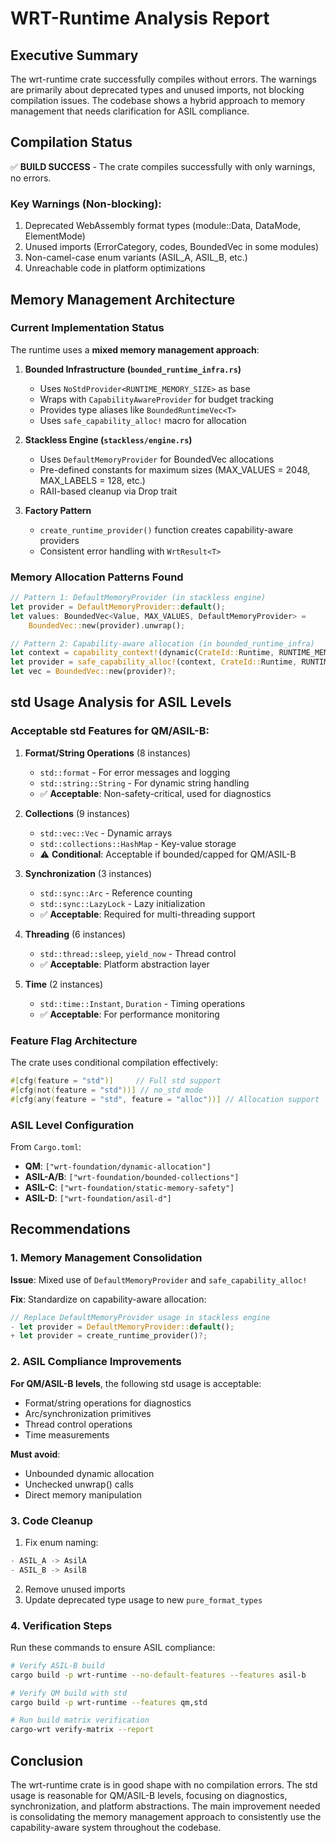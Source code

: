 # WRT-Runtime Analysis Report

## Executive Summary

The wrt-runtime crate successfully compiles without errors. The warnings are primarily about deprecated types and unused imports, not blocking compilation issues. The codebase shows a hybrid approach to memory management that needs clarification for ASIL compliance.

## Compilation Status

✅ **BUILD SUCCESS** - The crate compiles successfully with only warnings, no errors.

### Key Warnings (Non-blocking):
1. Deprecated WebAssembly format types (module::Data, DataMode, ElementMode)
2. Unused imports (ErrorCategory, codes, BoundedVec in some modules)
3. Non-camel-case enum variants (ASIL_A, ASIL_B, etc.)
4. Unreachable code in platform optimizations

## Memory Management Architecture

### Current Implementation Status

The runtime uses a **mixed memory management approach**:

1. **Bounded Infrastructure (`bounded_runtime_infra.rs`)**
   - Uses `NoStdProvider<RUNTIME_MEMORY_SIZE>` as base
   - Wraps with `CapabilityAwareProvider` for budget tracking
   - Provides type aliases like `BoundedRuntimeVec<T>`
   - Uses `safe_capability_alloc!` macro for allocation

2. **Stackless Engine (`stackless/engine.rs`)**
   - Uses `DefaultMemoryProvider` for BoundedVec allocations
   - Pre-defined constants for maximum sizes (MAX_VALUES = 2048, MAX_LABELS = 128, etc.)
   - RAII-based cleanup via Drop trait

3. **Factory Pattern**
   - `create_runtime_provider()` function creates capability-aware providers
   - Consistent error handling with `WrtResult<T>`

### Memory Allocation Patterns Found

```rust
// Pattern 1: DefaultMemoryProvider (in stackless engine)
let provider = DefaultMemoryProvider::default();
let values: BoundedVec<Value, MAX_VALUES, DefaultMemoryProvider> = 
    BoundedVec::new(provider).unwrap();

// Pattern 2: Capability-aware allocation (in bounded_runtime_infra)
let context = capability_context!(dynamic(CrateId::Runtime, RUNTIME_MEMORY_SIZE))?;
let provider = safe_capability_alloc!(context, CrateId::Runtime, RUNTIME_MEMORY_SIZE)?;
let vec = BoundedVec::new(provider)?;
```

## std Usage Analysis for ASIL Levels

### Acceptable std Features for QM/ASIL-B:

1. **Format/String Operations** (8 instances)
   - `std::format` - For error messages and logging
   - `std::string::String` - For dynamic string handling
   - ✅ **Acceptable**: Non-safety-critical, used for diagnostics

2. **Collections** (9 instances)
   - `std::vec::Vec` - Dynamic arrays
   - `std::collections::HashMap` - Key-value storage
   - ⚠️ **Conditional**: Acceptable if bounded/capped for QM/ASIL-B

3. **Synchronization** (3 instances)
   - `std::sync::Arc` - Reference counting
   - `std::sync::LazyLock` - Lazy initialization
   - ✅ **Acceptable**: Required for multi-threading support

4. **Threading** (6 instances)
   - `std::thread::sleep`, `yield_now` - Thread control
   - ✅ **Acceptable**: Platform abstraction layer

5. **Time** (2 instances)
   - `std::time::Instant`, `Duration` - Timing operations
   - ✅ **Acceptable**: For performance monitoring

### Feature Flag Architecture

The crate uses conditional compilation effectively:

```rust
#[cfg(feature = "std")]     // Full std support
#[cfg(not(feature = "std"))] // no_std mode
#[cfg(any(feature = "std", feature = "alloc"))] // Allocation support
```

### ASIL Level Configuration

From `Cargo.toml`:
- **QM**: `["wrt-foundation/dynamic-allocation"]`
- **ASIL-A/B**: `["wrt-foundation/bounded-collections"]`
- **ASIL-C**: `["wrt-foundation/static-memory-safety"]`
- **ASIL-D**: `["wrt-foundation/asil-d"]`

## Recommendations

### 1. Memory Management Consolidation

**Issue**: Mixed use of `DefaultMemoryProvider` and `safe_capability_alloc!`

**Fix**: Standardize on capability-aware allocation:
```rust
// Replace DefaultMemoryProvider usage in stackless engine
- let provider = DefaultMemoryProvider::default();
+ let provider = create_runtime_provider()?;
```

### 2. ASIL Compliance Improvements

**For QM/ASIL-B levels**, the following std usage is acceptable:
- Format/string operations for diagnostics
- Arc/synchronization primitives
- Thread control operations
- Time measurements

**Must avoid**:
- Unbounded dynamic allocation
- Unchecked unwrap() calls
- Direct memory manipulation

### 3. Code Cleanup

1. Fix enum naming:
```rust
- ASIL_A -> AsilA
- ASIL_B -> AsilB
```

2. Remove unused imports
3. Update deprecated type usage to new `pure_format_types`

### 4. Verification Steps

Run these commands to ensure ASIL compliance:
```bash
# Verify ASIL-B build
cargo build -p wrt-runtime --no-default-features --features asil-b

# Verify QM build with std
cargo build -p wrt-runtime --features qm,std

# Run build matrix verification
cargo-wrt verify-matrix --report
```

## Conclusion

The wrt-runtime crate is in good shape with no compilation errors. The std usage is reasonable for QM/ASIL-B levels, focusing on diagnostics, synchronization, and platform abstractions. The main improvement needed is consolidating the memory management approach to consistently use the capability-aware system throughout the codebase.